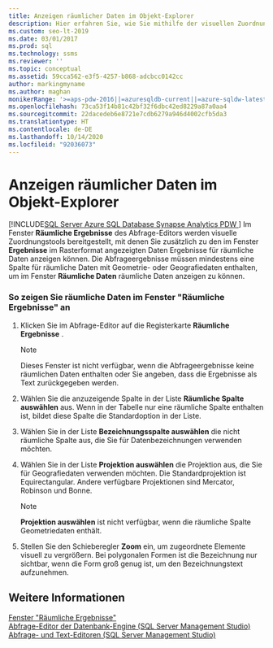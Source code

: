```yaml
---
title: Anzeigen räumlicher Daten im Objekt-Explorer
description: Hier erfahren Sie, wie Sie mithilfe der visuellen Zuordnungstools des Abfrage-Editor-Fensters „Räumliche Ergebnisse“ Ergebnisse für räumliche Daten anzeigen (entweder geometrisch oder geografisch).
ms.custom: seo-lt-2019
ms.date: 03/01/2017
ms.prod: sql
ms.technology: ssms
ms.reviewer: ''
ms.topic: conceptual
ms.assetid: 59cca562-e3f5-4257-b868-adcbcc0142cc
author: markingmyname
ms.author: maghan
monikerRange: '>=aps-pdw-2016||=azuresqldb-current||=azure-sqldw-latest||>=sql-server-2016||=sqlallproducts-allversions||>=sql-server-linux-2017||=azuresqldb-mi-current'
ms.openlocfilehash: 73ca53f14b81c42bf32f6dbc42ed8229a87a0aa4
ms.sourcegitcommit: 22dacedeb6e8721e7cdb6279a946d4002cfb5da3
ms.translationtype: HT
ms.contentlocale: de-DE
ms.lasthandoff: 10/14/2020
ms.locfileid: "92036073"
---
```

# <a name="view-spatial-data-in-object-explorer"></a>Anzeigen räumlicher Daten im Objekt-Explorer
[!INCLUDE[SQL Server Azure SQL Database Synapse Analytics PDW ](../../includes/applies-to-version/sql-asdb-asdbmi-asa-pdw.md)]
  Im Fenster **Räumliche Ergebnisse** des Abfrage-Editors werden visuelle Zuordnungstools bereitgestellt, mit denen Sie zusätzlich zu den im Fenster **Ergebnisse** im Rasterformat angezeigten Daten Ergebnisse für räumliche Daten anzeigen können. Die Abfrageergebnisse müssen mindestens eine Spalte für räumliche Daten mit Geometrie- oder Geografiedaten enthalten, um im Fenster **Räumliche Daten** räumliche Daten anzeigen zu können.  
  
### <a name="to-view-spatial-data-in-the-spatial-results-window"></a>So zeigen Sie räumliche Daten im Fenster "Räumliche Ergebnisse" an  
  
1.  Klicken Sie im Abfrage-Editor auf die Registerkarte **Räumliche Ergebnisse** .  
  
    > [!NOTE]  
    >  Dieses Fenster ist nicht verfügbar, wenn die Abfrageergebnisse keine räumlichen Daten enthalten oder Sie angeben, dass die Ergebnisse als Text zurückgegeben werden.  
  
2.  Wählen Sie die anzuzeigende Spalte in der Liste **Räumliche Spalte auswählen** aus. Wenn in der Tabelle nur eine räumliche Spalte enthalten ist, bildet diese Spalte die Standardoption in der Liste.  
  
3.  Wählen Sie in der Liste **Bezeichnungsspalte auswählen** die nicht räumliche Spalte aus, die Sie für Datenbezeichnungen verwenden möchten.  
  
4.  Wählen Sie in der Liste **Projektion auswählen** die Projektion aus, die Sie für Geografiedaten verwenden möchten. Die Standardprojektion ist Equirectangular. Andere verfügbare Projektionen sind Mercator, Robinson und Bonne.  
  
    > [!NOTE]  
    >  **Projektion auswählen** ist nicht verfügbar, wenn die räumliche Spalte Geometriedaten enthält.  
  
5.  Stellen Sie den Schieberegler **Zoom** ein, um zugeordnete Elemente visuell zu vergrößern. Bei polygonalen Formen ist die Bezeichnung nur sichtbar, wenn die Form groß genug ist, um den Bezeichnungstext aufzunehmen.  
  
## <a name="see-also"></a>Weitere Informationen  
 [Fenster "Räumliche Ergebnisse"](./spatial-results-window.md)   
 [Abfrage-Editor der Datenbank-Engine &#40;SQL Server Management Studio&#41;](../f1-help/database-engine-query-editor-sql-server-management-studio.md)   
 [Abfrage- und Text-Editoren &#40;SQL Server Management Studio&#41;](../f1-help/database-engine-query-editor-sql-server-management-studio.md?view=sql-server-ver15)  
  
